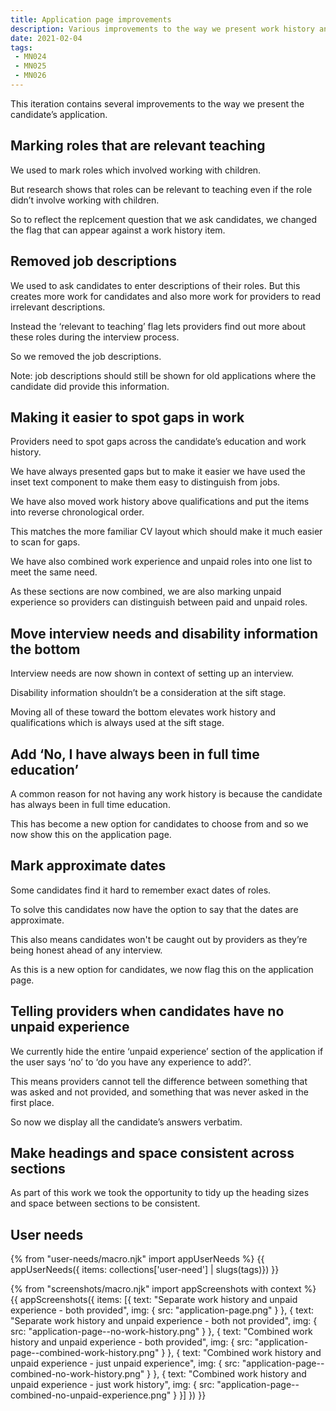 ```yaml
---
title: Application page improvements
description: Various improvements to the way we present work history and other parts of the application details page
date: 2021-02-04
tags:
 - MN024
 - MN025
 - MN026
---
```


This iteration contains several improvements to the way we present the candidate’s application.

## Marking roles that are relevant teaching

We used to mark roles which involved working with children.

But research shows that roles can be relevant to teaching even if the role didn’t involve working with children.

So to reflect the replcement question that we ask candidates, we changed the flag that can appear against a work history item.

## Removed job descriptions

We used to ask candidates to enter descriptions of their roles. But this creates more work for candidates and also more work for providers to read irrelevant descriptions.

Instead the ‘relevant to teaching’ flag lets providers find out more about these roles during the interview process.

So we removed the job descriptions.

Note: job descriptions should still be shown for old applications where the candidate did provide this information.

## Making it easier to spot gaps in work

Providers need to spot gaps across the candidate’s education and work history.

We have always presented gaps but to make it easier we have used the inset text component to make them easy to distinguish from jobs.

We have also moved work history above qualifications and put the items into reverse chronological order.

This matches the more familiar CV layout which should make it much easier to scan for gaps.

We have also combined work experience and unpaid roles into one list to meet the same need.

As these sections are now combined, we are also marking unpaid experience so providers can distinguish between paid and unpaid roles.

## Move interview needs and disability information the bottom

Interview needs are now shown in context of setting up an interview.

Disability information shouldn’t be a consideration at the sift stage.

Moving all of these toward the bottom elevates work history and qualifications which is always used at the sift stage.

## Add ‘No, I have always been in full time education’

A common reason for not having any work history is because the candidate has always been in full time education.

This has become a new option for candidates to choose from and so we now show this on the application page.

## Mark approximate dates

Some candidates find it hard to remember exact dates of roles.

To solve this candidates now have the option to say that the dates are approximate.

This also means candidates won't be caught out by providers as they’re being honest ahead of any interview.

As this is a new option for candidates, we now flag this on the application page.

## Telling providers when candidates have no unpaid experience

We currently hide the entire ‘unpaid experience’ section of the application if the user says ‘no’ to ‘do you have any experience to add?’.

This means providers cannot tell the difference between something that was asked and not provided, and something that was never asked in the first place.

So now we display all the candidate’s answers verbatim.

## Make headings and space consistent across sections

As part of this work we took the opportunity to tidy up the heading sizes and space between sections to be consistent.

## User needs

{% from "user-needs/macro.njk" import appUserNeeds %}
{{ appUserNeeds({ items: collections['user-need'] | slugs(tags)}) }}

{% from "screenshots/macro.njk" import appScreenshots with context %}
{{ appScreenshots({
  items: [{
    text: "Separate work history and unpaid experience - both provided",
    img: {
      src: "application-page.png"
    }
  }, {
    text: "Separate work history and unpaid experience - both not provided",
    img: {
      src: "application-page--no-work-history.png"
    }
  }, {
    text: "Combined work history and unpaid experience - both provided",
    img: {
      src: "application-page--combined-work-history.png"
    }
  }, {
    text: "Combined work history and unpaid experience - just unpaid experience",
    img: {
      src: "application-page--combined-no-work-history.png"
    }
  }, {
    text: "Combined work history and unpaid experience - just work history",
    img: {
      src: "application-page--combined-no-unpaid-experience.png"
    }
  }]
}) }}
